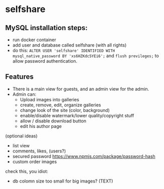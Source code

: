 # selfshare

## MySQL installation steps:
- run docker container
- add user and database called selfshare (with all rights)
- do this: ``ALTER USER 'selfshare' IDENTIFIED WITH mysql_native_password BY 'xs6HZKdc5YEi6';`` and ``flush previleges;`` to allow password authentication.

## Features
- There is a main view for guests, and an admin view for the admin.
- Admin can:
    - Upload images into galleries
    - create, remove, edit, organize galleries
    - change look of the site (color, background)
    - enable/disable watermark/lower quality/copyright stuff
    - allow / disable download button
    - edit his author page
    
(optional ideas)
- list view
- comments, likes, (users?)
- secured password https://www.npmjs.com/package/password-hash
- custom order images


check this, you idiot:
- db colomn size too small for big images? (TEXT)
